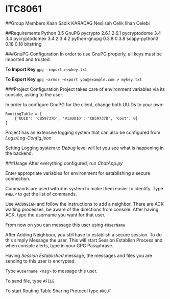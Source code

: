# ITC8061

##Group Members
Kaan Sadik KARADAG
Neslisah Celik
Ilhan Celebi

##Requirements
Python 3.5
GnuPG
pycrypto 2.6.1 2.6.1
pycryptodome 3.4 3.4
pycryptodomex 3.4.2 3.4.2
python-gnupg 0.3.8 0.3.8
scapy-python3 0.18 0.18
bitstring

###GnuPG Configuration
In order to use GnuPG properly, all keys must be imported and trusted.

**To Import Key**
`gpg —import newkey.txt`

**To Export Key**
`gpg —armor —export you@example.com > mykey.txt`

###Project Configuration
Project takes care of environment variables via its console, asking to the user.

In order to configure GnuPG for the client, change both UUIDs to your own:

```
RoutingTable = [
    {'UUID': 'CB59737D', 'ViaUUID': 'CB59737D', 'Cost': 0}
]
```
Project has an extensive logging system that can also be configured from *Logs/Log-Config.json*

Setting Logging system to *Debug* level will let you see what is happening in the backend.

###Usage
After everything configured, run *ChatApp.py*

Enter appropriate variables for environment for establishing a secure connection.

Commands are used with `#` in system to make them easier to identify. Type `#HELP` to get the list of commands.

Use `#ADDNEIGH` and follow the instructions to add a neighbor. There are ACK waiting processes, be aware of the directions from console. After having ACK, type the username you want for that user.

From now on you can message this user using `#UserName`

After Adding Neighbour, you still have to establish a secure session. To do this simply Message the user. This will start Session Establish Process and when console alerts, type in your GPG Passphrase.

Having *Session Established* message, the messages and files you are sending to this user is encrypted.

Type `#Username <msg>` to message this user.

To send file, type `#FILE`

To start Routing Table Sharing Protocol type `#ROUT`

